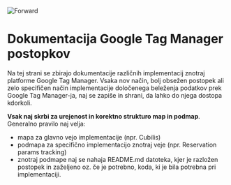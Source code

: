![Forward](https://www.forward.si/images/Fwd_logo_horizontal_black@2x.png)
# Dokumentacija Google Tag Manager postopkov

Na tej strani se zbirajo dokumentacije različnih implementacij znotraj platforme Google Tag Manager. Vsaka nov način, bolj obsežen postopek ali zelo specifičen način implementacije določenega beleženja podatkov prek Google Tag Manager-ja, naj se zapiše in shrani, da lahko do njega dostopa kdorkoli.

**Vsak naj skrbi za urejenost in korektno strukturo map in podmap**. Generalno pravilo naj velja:

* mapa za glavno vejo implementacije (npr. Cubilis)
* podmapa za specifično implementacijo znotraj veje (npr. Reservation params tracking)
* znotraj podmape naj se nahaja README.md datoteka, kjer je razložen postopek in zaželjeno oz. če je potrebno, koda, ki je bila potrebna pri implementaciji.

